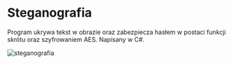 # Steganografia
Program ukrywa tekst w obrazie oraz zabezpiecza hasłem w postaci funkcji skrótu oraz szyfrowaniem AES. Napisany w C#.

![steganografia](https://user-images.githubusercontent.com/17749811/152380975-c267a0a7-2db1-484f-8d52-c3a4364646c6.JPG)
